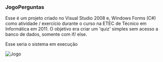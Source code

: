 ### JogoPerguntas

Esse é um projeto criado no Visual Studio 2008 e, Windows Forms (C#) como atividade / exercício durante o curso na ETEC de Técnico em Informática em 2011.
O objetivo era criar um 'quiz' simples sem acesso a banco de dados, somente com if/ else.

Esse seria o sistema em execução

![Jogo](https://user-images.githubusercontent.com/9286186/95000621-e9c37200-0598-11eb-9c8c-770b24d7d7fa.jpg)
